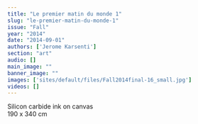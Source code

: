 ```yaml
---
title: "Le premier matin du monde 1"
slug: "le-premier-matin-du-monde-1"
issue: "Fall"
year: "2014"
date: "2014-09-01"
authors: ['Jerome Karsenti']
section: "art"
audio: []
main_image: ""
banner_image: ""
images: ['sites/default/files/Fall2014final-16_small.jpg']
videos: []
---
```

Silicon carbide ink on canvas  
190 x 340 cm

